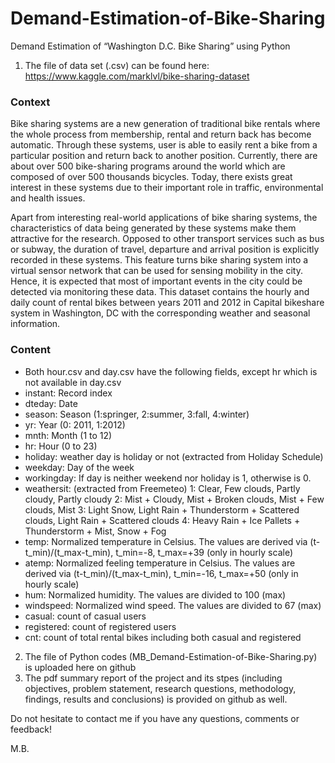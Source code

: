 # Demand-Estimation-of-Bike-Sharing
Demand Estimation of “Washington D.C. Bike Sharing” using Python 



1. The file of data set (.csv) can be found here: https://www.kaggle.com/marklvl/bike-sharing-dataset

### Context
Bike sharing systems are a new generation of traditional bike rentals where the whole process from membership, rental and return back has become automatic. Through these systems, user is able to easily rent a bike from a particular position and return back to another position. Currently, there are about over 500 bike-sharing programs around the world which are composed of over 500 thousands bicycles. Today, there exists great interest in these systems due to their important role in traffic, environmental and health issues. 

Apart from interesting real-world applications of bike sharing systems, the characteristics of data being generated by these systems make them attractive for the research. Opposed to other transport services such as bus or subway, the duration of travel, departure and arrival position is explicitly recorded in these systems. This feature turns bike sharing system into a virtual sensor network that can be used for sensing mobility in the city. Hence, it is expected that most of important events in the city could be detected via monitoring these data.
This dataset contains the hourly and daily count of rental bikes between years 2011 and 2012 in Capital bikeshare system in Washington, DC with the corresponding weather and seasonal information.

### Content
* Both hour.csv and day.csv have the following fields, except hr which is not available in day.csv
* instant: Record index
* dteday: Date
* season: Season (1:springer, 2:summer, 3:fall, 4:winter)
* yr: Year (0: 2011, 1:2012)
* mnth: Month (1 to 12)
* hr: Hour (0 to 23)
* holiday: weather day is holiday or not (extracted from Holiday Schedule)
* weekday: Day of the week
* workingday: If day is neither weekend nor holiday is 1, otherwise is 0.
* weathersit: (extracted from Freemeteo)
1: Clear, Few clouds, Partly cloudy, Partly cloudy
2: Mist + Cloudy, Mist + Broken clouds, Mist + Few clouds, Mist
3: Light Snow, Light Rain + Thunderstorm + Scattered clouds, Light Rain + Scattered clouds
4: Heavy Rain + Ice Pallets + Thunderstorm + Mist, Snow + Fog
* temp: Normalized temperature in Celsius. The values are derived via (t-t_min)/(t_max-t_min), t_min=-8, t_max=+39 (only in hourly scale)
* atemp: Normalized feeling temperature in Celsius. The values are derived via (t-t_min)/(t_max-t_min), t_min=-16, t_max=+50 (only in hourly scale)
* hum: Normalized humidity. The values are divided to 100 (max)
* windspeed: Normalized wind speed. The values are divided to 67 (max)
* casual: count of casual users
* registered: count of registered users
* cnt: count of total rental bikes including both casual and registered

2. The file of Python codes (MB_Demand-Estimation-of-Bike-Sharing.py) is uploaded here on github
3. The pdf summary report of the project and its stpes (including objectives, problem statement, research questions, methodology, findings, results and conclusions) is provided on github as well. 

Do not hesitate to contact me if you have any questions, comments or feedback!

M.B.
